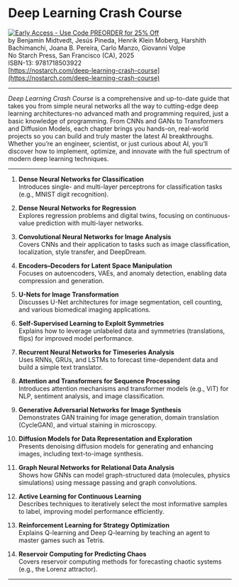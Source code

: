 # Deep Learning Crash Course
[![Early Access - Use Code PREORDER for 25% Off](https://img.shields.io/badge/Early%20Access-Use%20Code%20PREORDER%20for%2025%25%20Off-orange)](https://nostarch.com/deep-learning-crash-course)  
by Benjamin Midtvedt, Jesús Pineda, Henrik Klein Moberg, Harshith Bachimanchi, Joana B. Pereira, Carlo Manzo, Giovanni Volpe  
No Starch Press, San Francisco (CA), 2025  
ISBN-13: 9781718503922  
[https://nostarch.com/deep-learning-crash-course](https://nostarch.com/deep-learning-crash-course)

---

*Deep Learning Crash Course* is a comprehensive and up-to-date guide that takes you from simple neural networks all the way to cutting-edge deep learning architectures-no advanced math and programming required, just a basic knowledge of programming. From CNNs and GANs to Transformers and Diffusion Models, each chapter brings you hands-on, real-world projects so you can build and truly master the latest AI breakthroughs. Whether you’re an engineer, scientist, or just curious about AI, you’ll discover how to implement, optimize, and innovate with the full spectrum of modern deep learning techniques.

---

1. **Dense Neural Networks for Classification**  
   Introduces single- and multi-layer perceptrons for classification tasks (e.g., MNIST digit recognition).

2. **Dense Neural Networks for Regression**  
   Explores regression problems and digital twins, focusing on continuous-value prediction with multi-layer networks.

3. **Convolutional Neural Networks for Image Analysis**  
   Covers CNNs and their application to tasks such as image classification, localization, style transfer, and DeepDream.

4. **Encoders–Decoders for Latent Space Manipulation**  
   Focuses on autoencoders, VAEs, and anomaly detection, enabling data compression and generation.

5. **U-Nets for Image Transformation**  
   Discusses U-Net architectures for image segmentation, cell counting, and various biomedical imaging applications.

6. **Self-Supervised Learning to Exploit Symmetries**  
   Explains how to leverage unlabeled data and symmetries (translations, flips) for improved model performance.

7. **Recurrent Neural Networks for Timeseries Analysis**  
   Uses RNNs, GRUs, and LSTMs to forecast time-dependent data and build a simple text translator.

8. **Attention and Transformers for Sequence Processing**  
   Introduces attention mechanisms and transformer models (e.g., ViT) for NLP, sentiment analysis, and image classification.

9. **Generative Adversarial Networks for Image Synthesis**  
   Demonstrates GAN training for image generation, domain translation (CycleGAN), and virtual staining in microscopy.

10. **Diffusion Models for Data Representation and Exploration**  
    Presents denoising diffusion models for generating and enhancing images, including text-to-image synthesis.

11. **Graph Neural Networks for Relational Data Analysis**  
    Shows how GNNs can model graph-structured data (molecules, physics simulations) using message passing and graph convolutions.

12. **Active Learning for Continuous Learning**  
    Describes techniques to iteratively select the most informative samples to label, improving model performance efficiently.

13. **Reinforcement Learning for Strategy Optimization**  
    Explains Q-learning and Deep Q-learning by teaching an agent to master games such as Tetris.

14. **Reservoir Computing for Predicting Chaos**  
    Covers reservoir computing methods for forecasting chaotic systems (e.g., the Lorenz attractor).

---

